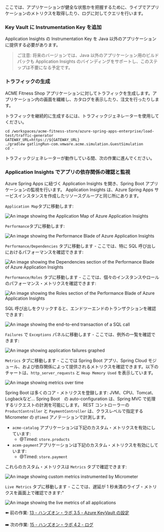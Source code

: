 ここでは、アプリケーションが健全な状態かを把握するために、ライブでアプリケーションのメトリクスを取得したり、ログに対してクエリを行います。

### Key Vault に Instrumentation Key を追加

Application Insights の Instrumentation Key を Java 以外のアプリケーションに提供する必要があります。

> ご注意: 将来のバージョンでは、Java 以外のアプリケーション用のビルドパックも Application Insights のバインディングをサポートし、このステップは不要になる予定です。

### トラフィックの生成

ACME Fitness Shop アプリケーションに対してトラフィックを生成します。アプリケーション内の画面を繊維し、カタログを表示したり、注文を行ったりします。

トラフィックを継続的に生成するには、トラフィックジェネレーターを使用してください。

```shell
cd /workspaces/acme-fitness-store/azure-spring-apps-enterprise/load-test/traffic-generator
GATEWAY_URL=https://${GATEWAY_URL} 
./gradlew gatlingRun-com.vmware.acme.simulation.GuestSimulation
cd -
```

トラフィックジェネレーターが動作している間、次の作業に進んでください。

### Application Insights でアプリの依存関係の確認と監視

Azure Spring Apps に紐づく Application Insights を開き、Spring Boot アプリケーションの監視を行います。
Application Insights は、Azure Spring Apps サービスインスタンスを作成したリソースグループと同じ所にあります。

`Application Map`タブに移動します:

![An image showing the Application Map of Azure Application Insights](../../../../media/fitness-store-application-map.jpg)

`Performance`タブに移動します:

![An image showing the Performance Blade of Azure Application Insights](../../../../media/performance.jpg)

`Performance/Dependencies` タブに移動します - ここでは、特に SQL 呼び出しにおけるパフォーマンスを確認できます:

![An image showing the Dependencies section of the Performance Blade of Azure Application Insights](../../../../media/performance_dependencies.jpg)

`Performance/Roles` タブに移動します - ここでは、個々のインスタンスやロールのパフォーマンス・メトリクスを確認できます:

![An image showing the Roles section of the Performance Blade of Azure Application Insights](../../../../media/fitness-store-roles-in-performance-blade.jpg)

SQL 呼び出しをクリックすると、エンドツーエンドのトランザクションを確認できます:

![An image showing the end-to-end transaction of a SQL call](../../../../media/fitness-store-end-to-end-transaction-details.jpg)

`Failures` で `Exceptions` パネルに移動します - ここでは、例外の一覧を確認できます:

![An image showing application failures graphed](../../../../media/fitness-store-exceptions.jpg)

`Metrics` タブに移動します - ここでは Spring Boot アプリ、Spring Cloud モジュール、および依存関係によって提供されるメトリクスを確認できます。以下のチャートは、`http_server_requests` と `Heap Memory Used` を表示しています。

![An image showing metrics over time](../../../../media/metrics.jpg)

Spring Boot は多くのコア・メトリクスを登録します: JVM、CPU、Tomcat、Logbackなど...
Spring Boot　の auto-configuration は、Spring MVC で処理するリクエストの計測を可能にします。
REST コントローラーの `ProductController` と `PaymentController` は、クラスレベルで指定するMicrometer の `@Timed` アノテーションで計測します。

* `acme-catalog` アプリケーションは下記のカスタム・メトリクスを有効にしています:
  * @Timed: `store.products`
* `acem-payment`アプリケーションは下記のカスタム・メトリクスを有効にしています:
  * @Timed: `store.payment`

これらのカスタム・メトリクスは `Metrics` タブで確認できます:

![An image showing custom metrics instrumented by Micrometer](../../../../media/fitness-store-custom-metrics-with-payments-2.jpg)

`Live Metrics` タブに移動します - ここでは、遅延が 1 秒未満のライブ・メトリクスを画面上で確認できます:"

![An image showing the live metrics of all applications](../../../../media/live-metrics.jpg)

⬅️ 前の作業: [13 - ハンズオン・ラボ 3.5 - Azure KeyVault の設定](../13-hol-3.5-configure-azure-keyvault/README.md)

➡️ 次の作業: [15 - ハンズオン・ラボ 4.2 - ログ](../15-hol-4.2-logging/README.md)